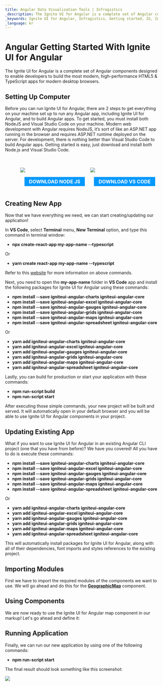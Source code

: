 ```yaml
---
title: Angular Data Visualization Tools | Infragistics
_description: The Ignite UI for Angular is a complete set of Angular components designed to enable developers to build the most modern, high-performance HTML5 & TypeScript apps for modern desktop browsers.
_keywords: Ignite UI for Angular, Infragistics, Getting started, IG, Install Angular
_language: kr
---
```


# Angular Getting Started With Ignite UI for Angular

The Ignite UI for Angular is a complete set of Angular components designed to enable developers to build the most modern, high-performance HTML5 & TypeScript apps for modern desktop browsers.

## Setting Up Computer

Before you can run Ignite UI for Angular, there are 2 steps to get everything on your machine set up to run any Angular app, including Ignite UI for Angular, and to build Angular apps. To get started, you must install both NodeJS and Visual Studio Code on your machine. Modern web development with Angular requires NodeJS, it’s sort of like an ASP.NET app running in the browser and requires ASP.NET runtime deployed on the server. For development, there is nothing better than Visual Studio Code to build Angular apps. Getting started is easy, just download and install both Node.js and Visual Studio Code.

<div style="display:block;width:100%;margin:50px;">
    <div style="display:inline-block;width:45%;text-align:center;">
      <img src="../images/general/nodejs.svg"
           style="display:flex;max-height:100px;margin:auto auto 20px auto;" />
      <a target="_blank" href="https://nodejs.org/en/download/"
         style="color:white;background-color:#09f;text-decoration:none;font-weight:700;font-size:16px;padding: 5px 15px 5px 15px;">
        DOWNLOAD NODE JS
      </a>
    </div>
    <div style="display:inline-block;width:45%;text-align:center;">
      <img src="../images/general/vs-code.svg"
           style="display:flex;max-height:100px;margin:auto auto 20px auto;" />
      <a target="_blank" href="https://code.visualstudio.com/download"
         style="color:white;background-color:#09f;text-decoration:none;font-weight:700;font-size:16px;padding: 5px 15px 5px 15px;">
        DOWNLOAD VS CODE
      </a>
    </div>
</div>

## Creating New App

Now that we have everything we need, we can start creating/updating our application!

In **VS Code**, select **Terminal** menu, **New Terminal** option, and type this command in terminal window:

*   **npx create-react-app my-app-name --typescript**

Or

*   **yarn create react-app my-app-name --typescript**

Refer to this <a href="https://facebook.github.io/create-react-app/docs/adding-typescript" target="_blank">website</a> for more information on above commands.

Next, you need to open the **my-app-name** folder in **VS Code** app and install the following packages for Ignite UI for Angular using these commands:

*   **npm install --save igniteui-angular-charts igniteui-angular-core**
*   **npm install --save igniteui-angular-excel igniteui-angular-core**
*   **npm install --save igniteui-angular-gauges igniteui-angular-core**
*   **npm install --save igniteui-angular-grids igniteui-angular-core**
*   **npm install --save igniteui-angular-maps igniteui-angular-core**
*   **npm install --save igniteui-angular-spreadsheet igniteui-angular-core**

Or

*   **yarn add igniteui-angular-charts igniteui-angular-core**
*   **yarn add igniteui-angular-excel igniteui-angular-core**
*   **yarn add igniteui-angular-gauges igniteui-angular-core**
*   **yarn add igniteui-angular-grids igniteui-angular-core**
*   **yarn add igniteui-angular-maps igniteui-angular-core**
*   **yarn add igniteui-angular-spreadsheet igniteui-angular-core**

Lastly, you can build for production or start your application with these commands:

*   **npm run-script build**
*   **npm run-script start**

After executing those simple commands, your new project will be built and served. It will automatically open in your default browser and you will be able to use Ignite UI for Angular components in your project.

## Updating Existing App

What if you want to use Ignite UI for Angular in an existing Angular CLI project (one that you have from before)? We have you covered! All you have to do is execute these commands:

*   **npm install --save igniteui-angular-charts igniteui-angular-core**
*   **npm install --save igniteui-angular-excel igniteui-angular-core**
*   **npm install --save igniteui-angular-gauges igniteui-angular-core**
*   **npm install --save igniteui-angular-grids igniteui-angular-core**
*   **npm install --save igniteui-angular-maps igniteui-angular-core**
*   **npm install --save igniteui-angular-spreadsheet igniteui-angular-core**

Or

*   **yarn add igniteui-angular-charts igniteui-angular-core**
*   **yarn add igniteui-angular-excel igniteui-angular-core**
*   **yarn add igniteui-angular-gauges igniteui-angular-core**
*   **yarn add igniteui-angular-grids igniteui-angular-core**
*   **yarn add igniteui-angular-maps igniteui-angular-core**
*   **yarn add igniteui-angular-spreadsheet igniteui-angular-core**

This will automatically install packages for Ignite UI for Angular, along with all of their dependencies, font imports and styles references to the existing project.

## Importing Modules

First we have to import the required modules of the components we want to use. We will go ahead and do this for the [**GeographicMap**](geo-map.md) component.

## Using Components

We are now ready to use the Ignite UI for Angular map component in our markup! Let's go ahead and define it:

## Running Application

Finally, we can run our new application by using one of the following commands:

*   **npm run-script start**

The final result should look something like this screenshot:

<img src="../images/general/geo-map.png" />
